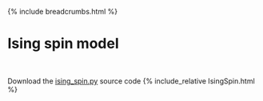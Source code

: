{% include breadcrumbs.html %}

# Ising spin model
<div class="header_line"><br/></div>

Download the [ising_spin.py](ising_spin.py) source code
{% include_relative IsingSpin.html %}



